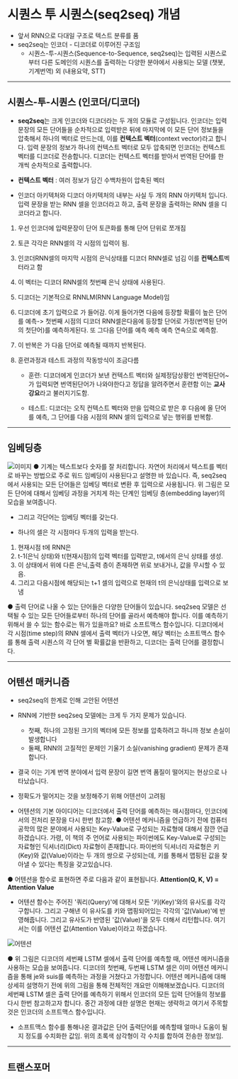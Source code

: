 # 시퀀스 투 시퀀스(seq2seq) 개념
- 앞서 RNN으로 다대일 구조로 텍스트 분류를 품
- seq2seq는 인코더 - 디코더로 이루어진 구조임
    - 시퀀스-투-시퀀스(Sequence-to-Sequence, seq2seq)는 입력된 시퀀스로부터 다른 도메인의 시퀀스를 출력하는 다양한 분야에서 사용되는 모델 (챗봇, 기계번역) 외  (내용요약, STT)
---
## 시퀀스-투-시퀀스 (인코더/디코더)
- **seq2seq**는 크게 인코더와 디코더라는 두 개의 모듈로 구성됩니다. 
인코더는 입력 문장의 모든 단어들을 순차적으로 입력받은 뒤에 마지막에 이 모든 단어 정보들을 압축해서 하나의 벡터로 만드는데, 이를 **컨텍스트 벡터**(context vector)라고 합니다. 입력 문장의 정보가 하나의 컨텍스트 벡터로 모두 압축되면 인코더는 컨텍스트 벡터를 디코더로 전송합니다. 디코더는 컨텍스트 벡터를 받아서 번역된 단어를 한 개씩 순차적으로 출력합니다.
- **컨텍스트 벡터** : 여러 정보가 담긴 수백차원이 압축된 벡터

- 인코더 아키텍처와 디코더 아키텍처의 내부는 사실 두 개의 RNN 아키텍처 입니다. 입력 문장을 받는 RNN 셀을 인코더라고 하고, 출력 문장을 출력하는 RNN 셀을 디코더라고 합니다. 

1. 우선 인코더에 입력문장이 단어 토큰화를 통해 단어 단위로 쪼개짐
2. 토큰 각각은 RNN셀의 각 시점의 입력이 됨.
3. 인코더RNN셀의 마지막 시점의 은닉상태를 디코더 RNN셀로 넘김 이를 **컨텍스트**벡터라고 함
4. 이 벡터는 디코더 RNN셀의 첫번째 은닉 상태에 사용된다.

5. 디코더는 기본적으로 RNNLM(RNN Language Model)임
6. 디코더에 초기 입력으로 <sos>가 들어감. 이게 들어가면 다음에 등장할 확률이 높은 단어를 예측-> 첫번째 시점의 디코더 RNN셀은다음에 등장할 단어로 가정(번역된 단어의 첫단어)를 예측하게된다. 또 그다음 단어를 예측 예측 예측 연속으로 예측함.
7. 이 반복은 <eos> 가 다음 단어로 예측될 때까지 반복된다.
8. 훈련과정과 테스트 과정의 작동방식이 조금다름
    - 훈련: 디코더에게 인코더가 보낸 컨텍스트 벡터와 실제정담상황인 <sos>번역된단어~ 가 입력되면 번역된단어<eos>가 나와야한다고 정답을 알려주면서 훈련함 이는 **교사강요**라고 불러지기도함.
    
    - 테스트: 디코더는 오직 컨텍스트 벡터와 <sos>만을 입력으로 받은 후 다음에 올 단어를 예측, 그 단어를 다음 시점의 RNN 셀의 입력으로 넣는 행위를 반복함.
---
## 임베딩층 
![이미지](https://wikidocs.net/images/page/24996/%EB%8B%A8%EC%96%B4%ED%86%A0%ED%81%B0%EB%93%A4%EC%9D%B4.PNG)
● 기계는 텍스트보다 숫자를 잘 처리합니다. 자연어 처리에서 텍스트를 벡터로 바꾸는 방법으로 주로 워드 임베딩이 사용된다고 설명한 바 있습니다. 즉, seq2seq에서 사용되는 모든 단어들은 임베딩 벡터로 변환 후 입력으로 사용됩니다. 위 그림은 모든 단어에 대해서 임베딩 과정을 거치게 하는 단계인 임베딩 층(embedding layer)의 모습을 보여줍니다.
- 그리고 각단어는 임베딩 벡터를 갖는다. 

- 하나의 셀은 각 시점마다 두개의 입력을 받는다.

1. 현재시점 t에 RNN은
2. t-1(은닉 상태)와 t(현재시점)의 입력 벡터를 입력받고, t에서의 은닉 상태를 생성.
3. 이 상태에서 위에 다른 은닉,출력 층이 존재하면 위로 보내거나, 값을 무시할 수 있음.
4. 그리고 다음시점에 해당되는 t+1 셀의 입력으로 현재의  t의 은닉상태를 입력으로 보냄

● 출력 단어로 나올 수 있는 단어들은 다양한 단어들이 있습니다. seq2seq 모델은 선택될 수 있는 모든 단어들로부터 하나의 단어를 골라서 예측해야 합니다. 이를 예측하기 위해서 쓸 수 있는 함수로는 뭐가 있을까요? 바로 소프트맥스 함수입니다. 디코더에서 각 시점(time step)의 RNN 셀에서 출력 벡터가 나오면, 해당 벡터는 소프트맥스 함수를 통해 출력 시퀀스의 각 단어 별 확률값을 반환하고, 디코더는 출력 단어를 결정합니다.

---
## 어텐션 매커니즘
- seq2seq의 한계로 인해 고안된 어텐션
- RNN에 기반한 seq2seq 모델에는 크게 두 가지 문제가 있습니다.    
    - 첫째, 하나의 고정된 크기의 벡터에 모든 정보를 압축하려고 하니까 정보 손실이 발생합니다
    - 둘째, RNN의 고질적인 문제인 기울기 소실(vanishing gradient) 문제가 존재합니다.
- 결국 이는 기계 번역 분야에서 입력 문장이 길면 번역 품질이 떨어지는 현상으로 나타났습니다. 
- 정확도가 떨어지는 것을 보정해주기 위해 어텐션이 고려됨

- 어텐션의 기본 아이디어는 디코더에서 출력 단어를 예측하는 매시점마다, 인코더에서의 전처리 문장을 다시 한번 참고함.
● 어텐션 메커니즘을 언급하기 전에 컴퓨터공학의 많은 분야에서 사용되는 Key-Value로 구성되는 자료형에 대해서 잠깐 언급하겠습니다. 가령, 이 책의 주 언어로 사용되는 파이썬에도 Key-Value로 구성되는 자료형인 딕셔너리(Dict) 자료형이 존재합니다. 파이썬의 딕셔너리 자료형은 키(Key)와 값(Value)이라는 두 개의 쌍으로 구성되는데, 키를 통해서 맵핑된 값을 찾아낼 수 있다는 특징을 갖고있습니다.

● 어텐션을 함수로 표현하면 주로 다음과 같이 표현됩니다. **Attention(Q, K, V) = Attention Value**

- 어텐션 함수는 주어진 '쿼리(Query)'에 대해서 모든 '키(Key)'와의 유사도를 각각 구합니다. 
그리고 구해낸 이 유사도를 키와 맵핑되어있는 각각의 '값(Value)'에 반영해줍니다. 그리고 유사도가 반영된 '값(Value)'을 모두 더해서 리턴합니다. 여기서는 이를 어텐션 값(Attention Value)이라고 하겠습니다.

![어텐션](https://wikidocs.net/images/page/22893/dotproductattention1_final.PNG)

● 위 그림은 디코더의 세번째 LSTM 셀에서 출력 단어를 예측할 때, 어텐션 메커니즘을 사용하는 모습을 보여줍니다. 
디코더의 첫번째, 두번째 LSTM 셀은 이미 어텐션 메커니즘을 통해 je와 suis를 예측하는 과정을 거쳤다고 가정합니다. 어텐션 메커니즘에 대해 상세히 설명하기 전에 위의 그림을 통해 전체적인 개요만 이해해보겠습니다. 디코더의 세번째 LSTM 셀은 출력 단어를 예측하기 위해서 인코더의 모든 입력 단어들의 정보를 다시 한번 참고하고자 합니다. 중간 과정에 대한 설명은 현재는 생략하고 여기서 주목할 것은 인코더의 소프트맥스 함수입니다.

- 소프트맥스 함수를 통해나온 결과값은 단어 출력단어를 예측할때 얼마나 도움이 될지 정도를 수치화한 값임. 위의 초록색 삼각형이 각 수치를 합하여 전송한 정보임.

---

## 트랜스포머